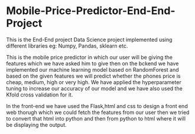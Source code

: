 # Mobile-Price-Predictor-End-End-Project

This is the End-End project Data Science project implemented using different libraries eg: Numpy, Pandas, sklearn etc.

This is the mobile price predictor in which our user will be giving the features which we have asked him to give then on the bckend we have implemented our machine learning model based on RandomForest and based on the given features we will predict whether the phones price is cheap, medium, high or very high. We have applied the hyperparameter tuning to increase our accuracy of our model and we have also used the Kfold cross validation for it.

In the front-end we have used the Flask,html and css to design a front end web thorugh which we could fetch the features from our user then we tried to convert that html into python and then from python to html where it will be displaying the output.
